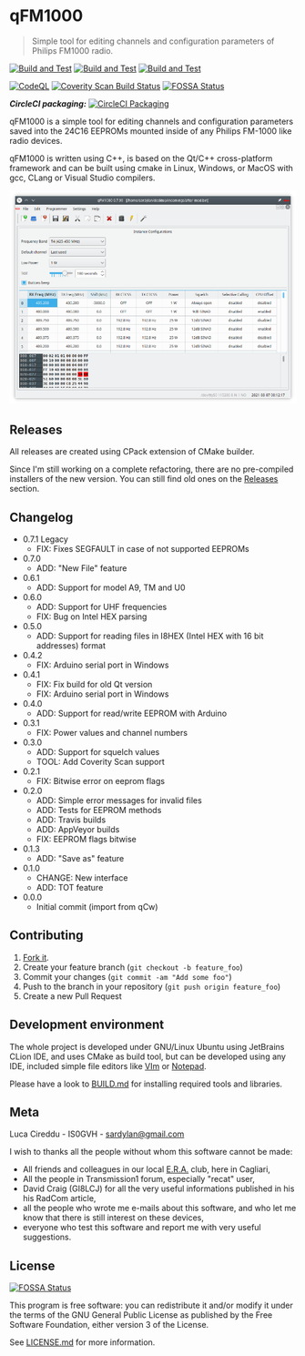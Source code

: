 # qFM1000

> Simple tool for editing channels and configuration parameters of Philips FM1000 radio.

[![Build and Test](https://github.com/sardylan/qfm1000/actions/workflows/build-and-tests-linux.yml/badge.svg)](https://github.com/sardylan/qfm1000/actions/workflows/build-and-tests-linux.yml)
[![Build and Test](https://github.com/sardylan/qfm1000/actions/workflows/build-and-tests-windows.yml/badge.svg)](https://github.com/sardylan/qfm1000/actions/workflows/build-and-tests-windows.yml)
[![Build and Test](https://github.com/sardylan/qfm1000/actions/workflows/build-and-tests-macos.yml/badge.svg)](https://github.com/sardylan/qfm1000/actions/workflows/build-and-tests-macos.yml)

[![CodeQL](https://github.com/sardylan/qfm1000/actions/workflows/codeql-analysis.yml/badge.svg?branch=main)](https://github.com/sardylan/qfm1000/actions/workflows/codeql-analysis.yml)
[![Coverity Scan Build Status](https://scan.coverity.com/projects/13866/badge.svg)](https://scan.coverity.com/projects/sardylan-qfm1000)
[![FOSSA Status](https://app.fossa.com/api/projects/git%2Bgithub.com%2Fsardylan%2Fqfm1000.svg?type=shield)](https://app.fossa.com/projects/git%2Bgithub.com%2Fsardylan%2Fqfm1000?ref=badge_shield)

*****CircleCI packaging:***** [![CircleCI Packaging](https://circleci.com/gh/sardylan/qfm1000.svg?style=svg)](https://app.circleci.com/pipelines/github/sardylan/qfm1000)

qFM1000 is a simple tool for editing channels and configuration parameters saved into the 24C16 EEPROMs mounted inside
of any Philips FM-1000 like radio devices.

qFM1000 is written using C++, is based on the Qt/C++ cross-platform framework and can be built using cmake in
Linux, Windows, or MacOS with gcc, CLang or Visual Studio compilers.

![qFm1000](doc/img/window_main_00.png)

## Releases

All releases are created using CPack extension of CMake builder.

Since I'm still working on a complete refactoring, there are no pre-compiled installers of the new version.
You can still find old ones on the [Releases](https://github.com/sardylan/qfm1000/releases) section.

## Changelog

* 0.7.1 Legacy
    * FIX: Fixes SEGFAULT in case of not supported EEPROMs
* 0.7.0
    * ADD: "New File" feature
* 0.6.1
    * ADD: Support for model A9, TM and U0
* 0.6.0
    * ADD: Support for UHF frequencies
    * FIX: Bug on Intel HEX parsing
* 0.5.0
    * ADD: Support for reading files in I8HEX (Intel HEX with 16 bit addresses) format
* 0.4.2
    * FIX: Arduino serial port in Windows
* 0.4.1
    * FIX: Fix build for old Qt version
    * FIX: Arduino serial port in Windows
* 0.4.0
    * ADD: Support for read/write EEPROM with Arduino
* 0.3.1
    * FIX: Power values and channel numbers
* 0.3.0
    * ADD: Support for squelch values
    * TOOL: Add Coverity Scan support
* 0.2.1
    * FIX: Bitwise error on eeprom flags
* 0.2.0
    * ADD: Simple error messages for invalid files
    * ADD: Tests for EEPROM methods
    * ADD: Travis builds
    * ADD: AppVeyor builds
    * FIX: EEPROM flags bitwise
* 0.1.3
    * ADD: "Save as" feature
* 0.1.0
    * CHANGE: New interface
    * ADD: TOT feature
* 0.0.0
    * Initial commit (import from qCw)

## Contributing

1. [Fork it](<https://github.com/sardylan/qfm1000/fork>).
2. Create your feature branch (`git checkout -b feature_foo`)
3. Commit your changes (`git commit -am "Add some foo"`)
4. Push to the branch in your repository (`git push origin feature_foo`)
5. Create a new Pull Request

## Development environment

The whole project is developed under GNU/Linux Ubuntu using JetBrains CLion IDE, and uses CMake as build tool,
but can be developed using any IDE, included simple file editors like
[VIm](https://en.wikipedia.org/wiki/Vim_(text_editor)) or [Notepad](https://en.wikipedia.org/wiki/Microsoft_Notepad).

Please have a look to [BUILD.md](BUILD.md) for installing required tools and libraries.

## Meta

Luca Cireddu - IS0GVH - sardylan@gmail.com

I wish to thanks all the people without whom this software cannot be made:

- All friends and colleagues in our local [E.R.A.](http://www.eracagliari.eu) club, here in Cagliari,
- All the people in Transmission1 forum, especially "recat" user,
- David Craig (GI8LCJ) for all the very useful informations published in his his RadCom article,
- all the people who wrote me e-mails about this software, and who let me know that there is still 
  interest on these devices,
- everyone who test this software and report me with very useful suggestions.

## License
[![FOSSA Status](https://app.fossa.com/api/projects/git%2Bgithub.com%2Fsardylan%2Fqfm1000.svg?type=large)](https://app.fossa.com/projects/git%2Bgithub.com%2Fsardylan%2Fqfm1000?ref=badge_large)

This program is free software: you can redistribute it and/or modify it under the terms of the GNU General Public
License as published by the Free Software Foundation, either version 3 of the License.

See [LICENSE.md](LICENSE.md) for more information.
